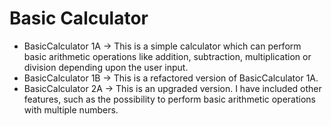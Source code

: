 # Basic Calculator

* BasicCalculator 1A -> This is a simple calculator which can perform basic arithmetic operations like addition, subtraction, multiplication or division depending upon the user input.
* BasicCalculator 1B -> This is a refactored version of BasicCalculator 1A. 
* BasicCalculator 2A -> This is an upgraded version. I have included other features, such as the possibility to perform basic arithmetic operations with multiple numbers. 

